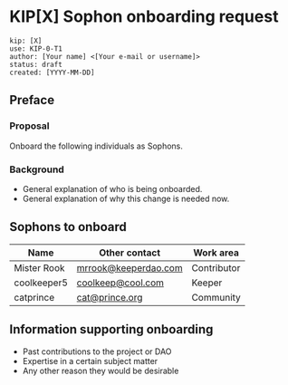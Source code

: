 # KIP[X] Sophon onboarding request

```
kip: [X]
use: KIP-0-T1
author: [Your name] <[Your e-mail or username]>
status: draft
created: [YYYY-MM-DD]
```

## Preface 

### Proposal
Onboard the following individuals as Sophons.

### Background

- General explanation of who is being onboarded. 
- General explanation of why this change is needed now.

## Sophons to onboard 

| Name             | Other contact        | Work area    |
| ---------------- | -------------------- | ------------ |
| Mister Rook      | mrrook@keeperdao.com | Contributor  |
| coolkeeper5      | coolkeep@cool.com    | Keeper       |
| catprince        | cat@prince.org       | Community    |

## Information supporting onboarding

- Past contributions to the project or DAO
- Expertise in a certain subject matter
- Any other reason they would be desirable

